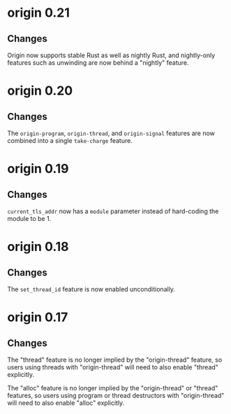 # origin 0.21

## Changes

Origin now supports stable Rust as well as nightly Rust, and nightly-only
features such as unwinding are now behind a "nightly" feature.

# origin 0.20

## Changes

The `origin-program`, `origin-thread`, and `origin-signal` features are now
combined into a single `take-charge` feature.

# origin 0.19

## Changes

`current_tls_addr` now has a `module` parameter instead of hard-coding the
module to be 1.

# origin 0.18

## Changes

The `set_thread_id` feature is now enabled unconditionally.

# origin 0.17

## Changes

The "thread" feature is no longer implied by the "origin-thread" feature, so
users using threads with "origin-thread" will need to also enable "thread"
explicitly.

The "alloc" feature is no longer implied by the "origin-thread" or "thread"
features, so users using program or thread destructors with "origin-thread"
will need to also enable "alloc" explicitly.
